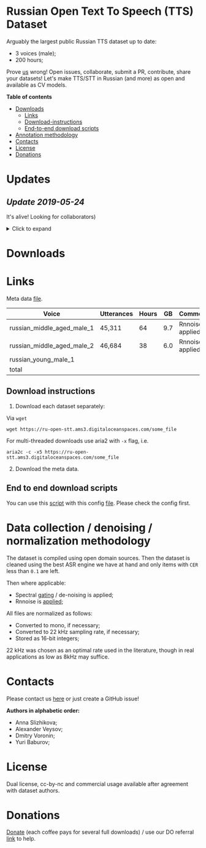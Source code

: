 # **Russian Open Text To Speech (TTS) Dataset**

Arguably the largest public Russian TTS dataset up to date:
- 3 voices (male);
- 200 hours;

Prove [us](mailto:open_stt@googlegroups.com) wrong!
Open issues, collaborate, submit a PR, contribute, share your datasets!
Let's make TTS/STT in Russian (and more) as open and available as CV models.


**Table of contents**
  - [Downloads](https://github.com/snakers4/open_stt/#downloads)
    - [Links](https://github.com/snakers4/open_stt/#links)
    - [Download-instructions](https://github.com/snakers4/open_stt/#download-instructions)
    - [End-to-end download scripts](https://github.com/snakers4/open_stt/#end-to-end-download-scripts)
  - [Annotation methodology](https://github.com/snakers4/open_stt/#annotation-methodology)
  - [Contacts](https://github.com/snakers4/open_stt/#contacts)
  - [License](https://github.com/snakers4/open_stt/#license)
  - [Donations](https://github.com/snakers4/open_stt/#donations)

# **Updates**

## **_Update 2019-05-24_**

It's alive!
Looking for collaborators)

<details>
  <summary>Click to expand</summary>
  Nothing here yet.
</details>


# **Downloads**

# **Links**

Meta data [file](https://ru-open-tts.ams3.digitaloceanspaces.com/public_tts_df_01.csv).


| Voice                      | Utterances | Hours | GB  | Comment          | Link          | Md5sum                             |
|----------------------------|------------|-------|-----|------------------|---------------|------------------------------------|
| russian_middle_aged_male_1 | 45,311     | 64    | 9.7 | Rnnoise applied  | [link](https://ru-open-tts.ams3.digitaloceanspaces.com/russian_middle_aged_male_1.tar.gz)      | `f1157d6dfd07c302c23cfe7dcb0298f5` |
| russian_middle_aged_male_2 | 46,684     | 38    | 6.0 | Rnnoise applied  | [link](https://ru-open-tts.ams3.digitaloceanspaces.com/russian_middle_aged_male_2.tar.gz)      | `059ab6b3e5fa77319f7bf20e594fc133` |
| russian_young_male_1       |            |       |     |                  | [link]()      | TBC |
| total                      |            |       |     |                  |               | TBC |

## **Download instructions**

1. Download each dataset separately:

  Via `wget`
  ```
  wget https://ru-open-stt.ams3.digitaloceanspaces.com/some_file
  ```

  For multi-threaded downloads use aria2 with `-x` flag, i.e.
  ```
  aria2c -c -x5 https://ru-open-stt.ams3.digitaloceanspaces.com/some_file
  ```

2. Download the meta data.


## **End to end download scripts**

You can use this [script](https://github.com/snakers4/open_tts/blob/master/download.sh) with this config [file](https://github.com/snakers4/open_tts/blob/master/md5sum.lst).
Please check the config first.

# **Data collection / denoising / normalization methodology**

The dataset is compiled using open domain sources.
Then the dataset is cleaned using the best ASR engine we have at hand and only items with `CER` less than `0.1` are left.

Then where applicable:
- Spectral [gating](https://github.com/timsainb/noisereduce) / de-noising is applied;
- Rnnoise is [applied](https://github.com/xiph/rnnoise/issues/69);

All files are normalized as follows:
- Converted to mono, if necessary;
- Converted to 22 kHz sampling rate, if necessary;
- Stored as 16-bit integers;

22 kHz was chosen as an optimal rate used in the literature, though in real applications as low as 8kHz may suffice.

# **Contacts**

Please contact us [here](mailto:open_stt@googlegroups.com) or just create a GitHub issue!

**Authors in alphabetic order:**
- Anna Slizhikova;
- Alexander Veysov;
- Dmitry Voronin;
- Yuri Baburov;


# **License**
Dual license, cc-by-nc and commercial usage available after agreement with dataset authors.


# **Donations**

[Donate](https://buymeacoff.ee/8oneCIN) (each coffee pays for several full downloads) / use our DO referral [link](https://sohabr.net/habr/post/357748/) to help.

